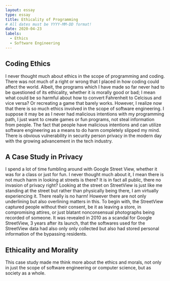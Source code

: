 ```yaml
---
layout: essay
type: essay
title: Ethicality of Programming
# All dates must be YYYY-MM-DD format!
date: 2020-04-23
labels:
  - Ethics
  - Software Engineering
---
```


## Coding Ethics
I never thought much about ethics in the scope of programming and coding. There was not much of a right or wrong that I placed in how coding could affect the world. Albeit, the programs which I have made so far never had to be questioned of its ethicality, whether it is morally good or bad; I mean what could be so harmful about how to convert Fahrenheit to Celcisus and vice versa? Or recreating a game that barely works. However, I realize now that there is so much ethics involved in the scope of software engineering. I suppose it may be as I never had malicious intentions with my programming path, I just want to create games or fun programs, not steal information from people. The fact that people have malicious intentions and can utilize software engineering as a means to do harm completely slipped my mind. There is obvious vulnerability in security person privacy in the modern day with the growing advancement in the tech industry. 

## A Case Study in Privacy
I spend a lot of time fumbling around with Google Street View, whether it was for a class or just for fun. I never thought much about it, I mean there is not much harm in looking at streets is there? It is in fact all public, there no invasion of privacy right? Looking at the street on StreetView is just like me standing at the street but rather than physically being there, I am virtually experiencing it. There really is no harm! However there are not only underlining but also overlining matters in this. To begin with, the StreetView captured people without their consent, be it as leaving a store, in compromising attires, or just blatant nonconsensual photographs being recorded of someone. It was revealed in 2010 as a scandal for Google StreetView, 3 years after its launch, that the softwares used for the StreetView data had also only only collected but also had stored personal information of the bypassing residents. 

## Ethicality and Morality
This case study made me think more about the ethics and morals, not only in just the scope of software engineering or computer science, but as society as a whole. 
